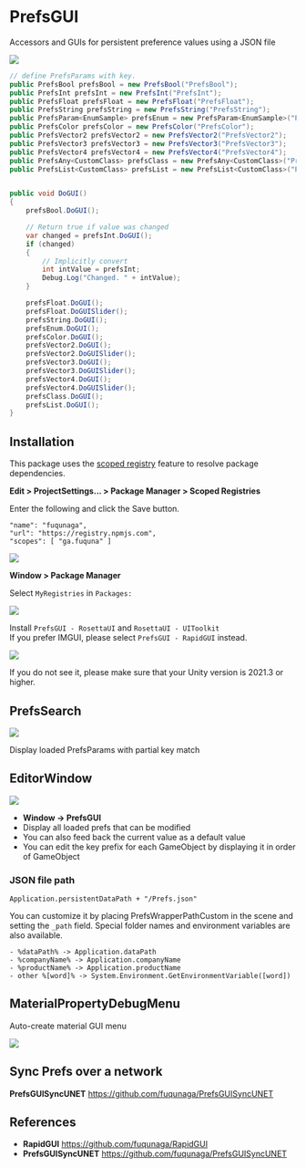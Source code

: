 # PrefsGUI
Accessors and GUIs for persistent preference values using a JSON file

![](Documentation~/PrefsGUI.gif)

```csharp
// define PrefsParams with key.
public PrefsBool prefsBool = new PrefsBool("PrefsBool");
public PrefsInt prefsInt = new PrefsInt("PrefsInt");
public PrefsFloat prefsFloat = new PrefsFloat("PrefsFloat");
public PrefsString prefsString = new PrefsString("PrefsString");
public PrefsParam<EnumSample> prefsEnum = new PrefsParam<EnumSample>("PrefsEnum");
public PrefsColor prefsColor = new PrefsColor("PrefsColor");
public PrefsVector2 prefsVector2 = new PrefsVector2("PrefsVector2");
public PrefsVector3 prefsVector3 = new PrefsVector3("PrefsVector3");
public PrefsVector4 prefsVector4 = new PrefsVector4("PrefsVector4");
public PrefsAny<CustomClass> prefsClass = new PrefsAny<CustomClass>("PrefsClass");
public PrefsList<CustomClass> prefsList = new PrefsList<CustomClass>("PrefsList");


public void DoGUI()
{
    prefsBool.DoGUI();

    // Return true if value was changed
    var changed = prefsInt.DoGUI();
    if (changed)
    {
        // Implicitly convert
        int intValue = prefsInt;
        Debug.Log("Changed. " + intValue);
    }

    prefsFloat.DoGUI();
    prefsFloat.DoGUISlider();
    prefsString.DoGUI();
    prefsEnum.DoGUI();
    prefsColor.DoGUI();
    prefsVector2.DoGUI();
    prefsVector2.DoGUISlider();
    prefsVector3.DoGUI();
    prefsVector3.DoGUISlider();
    prefsVector4.DoGUI();
    prefsVector4.DoGUISlider();
    prefsClass.DoGUI();
    prefsList.DoGUI();
}
```

## Installation

This package uses the [scoped registry] feature to resolve package dependencies. 

[scoped registry]: https://docs.unity3d.com/Manual/upm-scoped.html


**Edit > ProjectSettings... > Package Manager > Scoped Registries**

Enter the following and click the Save button.

```
"name": "fuqunaga",
"url": "https://registry.npmjs.com",
"scopes": [ "ga.fuquna" ]
```
![](Documentation~/2022-04-12-17-29-38.png)


**Window > Package Manager**

Select `MyRegistries` in `Packages:`

![](Documentation~/2022-04-12-17-40-26.png)

Install `PrefsGUI - RosettaUI` and `RosettaUI - UIToolkit`  
If you prefer IMGUI, please select `PrefsGUI - RapidGUI` instead.

![](Documentation~/2022-04-21-17-00-54.png)

If you do not see it, please make sure that your Unity version is 2021.3 or higher.


## PrefsSearch

![](Documentation~/PrefsSearch.gif)

Display loaded PrefsParams with partial key match


## EditorWindow

![](Documentation~/PrefsGUIEditor.gif)
- **Window -> PrefsGUI**
- Display all loaded prefs that can be modified
- You can also feed back the current value as a default value
- You can edit the key prefix for each GameObject by displaying it in order of GameObject

### JSON file path
```
Application.persistentDataPath + "/Prefs.json"
```

You can customize it by placing PrefsWrapperPathCustom in the scene and setting the `_path` field.
Special folder names and environment variables are also available.
```
- %dataPath% -> Application.dataPath
- %companyName% -> Application.companyName
- %productName% -> Application.productName
- other %[word]% -> System.Environment.GetEnvironmentVariable([word])
```


## MaterialPropertyDebugMenu

Auto-create material GUI menu

![](Documentation~/MaterialPropertyDebugMenu.gif)


## Sync Prefs over a network

**PrefsGUISyncUNET**
https://github.com/fuqunaga/PrefsGUISyncUNET


## References

- **RapidGUI**
https://github.com/fuqunaga/RapidGUI
- **PrefsGUISyncUNET**
https://github.com/fuqunaga/PrefsGUISyncUNET
